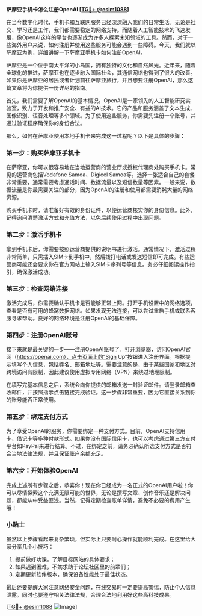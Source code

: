**萨摩亚手机卡怎么注册OpenAI [[TG💪+ @esim1088](https://t.me/s/esim1088)]**

在当今数字化时代，手机卡和互联网服务已经深深融入我们的日常生活。无论是社交、学习还是工作，我们都需要稳定的网络支持。而随着人工智能技术的飞速发展，像OpenAI这样的平台也逐渐成为许多人探索未知领域的工具。然而，对于一些海外用户来说，如何注册并使用这些服务可能会遇到一些障碍。今天，我们就以萨摩亚为例，详细讲解一下萨摩亚手机卡如何注册OpenAI。

萨摩亚是一个位于南太平洋的小岛国，拥有独特的文化和自然风光。近年来，随着全球化的推进，萨摩亚也在逐步融入国际社会，其通信网络也得到了很大的改善。如果你是萨摩亚的居民或者计划前往萨摩亚旅行，并且想要注册OpenAI，那么这篇文章将为你提供一份详尽的指南。

首先，我们需要了解OpenAI的基本情况。OpenAI是一家领先的人工智能研究实验室，致力于开发和推广安全、有益的AI技术。它的产品和服务涵盖了文本生成、图像识别、语音处理等多个领域。为了使用这些服务，你需要先注册一个账号，并通过验证程序确保你的身份合法。

那么，如何在萨摩亚使用本地手机卡来完成这一过程呢？以下是具体的步骤：

### 第一步：购买萨摩亚手机卡

在萨摩亚，你可以很容易地在当地运营商的营业厅或授权代理商处购买手机卡。常见的运营商包括Vodafone Samoa、Digicel Samoa等。选择一张适合自己的套餐非常重要，通常需要考虑通话时间、数据流量以及短信数量等因素。一般来说，数据流量是你最需要关注的部分，因为OpenAI的注册和使用都需要消耗大量的网络资源。

购买手机卡时，请准备好有效的身份证件，以便运营商核实你的身份信息。此外，记得询问清楚激活方式和充值方法，以免后续使用过程中出现问题。

### 第二步：激活手机卡

拿到手机卡后，你需要按照运营商提供的说明书进行激活。通常情况下，激活过程非常简单，只需插入SIM卡到手机中，然后拨打电话或发送短信即可完成。有些运营商可能还会要求你在官方网站上输入SIM卡序列号等信息。务必仔细阅读操作指引，确保激活成功。

### 第三步：检查网络连接

激活完成后，你需要确认手机卡是否能够正常上网。打开手机设置中的网络选项，查看是否有可用的蜂窝数据网络。如果发现无法连接，可以尝试重启手机或联系客服寻求帮助。良好的网络环境是注册OpenAI的基础保障。

### 第四步：注册OpenAI账号

接下来就是最关键的一步——注册OpenAI账号了。打开浏览器，访问OpenAI官网（https://openai.com），点击页面上的“Sign Up”按钮进入注册界面。根据提示填写个人信息，包括姓名、邮箱地址等。需要注意的是，由于某些国家和地区对跨境访问有限制，因此建议使用虚拟专用网络（VPN）来绕过地理限制。

在填写完基本信息之后，系统会向你提供的邮箱发送一封验证邮件。请登录邮箱查收邮件，并按照指示点击链接完成验证。这一步骤非常重要，因为它直接关系到你的账号能否正常使用。

### 第五步：绑定支付方式

为了享受OpenAI的服务，你需要绑定一种支付方式。目前，OpenAI支持信用卡、借记卡等多种付款形式。如果你没有国际信用卡，也可以考虑通过第三方支付平台如PayPal来进行结算。不过，在绑定之前，请务必确认所选支付方式是否符合当地法律法规，并且保证账户余额充足。

### 第六步：开始体验OpenAI

完成上述所有步骤之后，恭喜你！现在你已经成为一名正式的OpenAI用户啦！你可以尽情探索这个充满无限可能的世界，无论是撰写文章、创作音乐还是解决问题，都能从中受益匪浅。当然，记得定期检查账单详情，避免不必要的费用产生哦！

### 小贴士

虽然以上步骤看起来复杂繁琐，但实际上只要耐心操作就能顺利完成。在这里给大家分享几个小技巧：
1. 提前做好功课，了解目标网站的具体要求；
2. 如果遇到困难，不妨求助于论坛社区里的前辈们；
3. 定期更新软件版本，确保设备性能处于最佳状态。

最后还要提醒大家注意网络安全问题，在线交易时一定要提高警惕，防止个人信息泄露。同时也要遵守相关法律法规，合理合法地利用好这些高科技成果。

[[TG💪+ @esim1088](https://t.me/s/esim1088) ![Image](https://i.postimg.cc/4NQfJmqS/Snipaste-2025-05-13-00-14-12.png)]